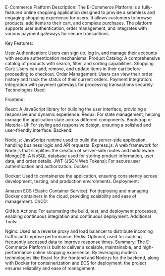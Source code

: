 E-Commerce Platform
Description:
The E-Commerce Platform is a fully-featured online shopping application designed to provide a seamless and engaging shopping experience for users. It allows customers to browse products, add items to their cart, and complete purchases. The platform supports user authentication, order management, and integrates with various payment gateways for secure transactions.

Key Features:

User Authentication: Users can sign up, log in, and manage their accounts with secure authentication mechanisms.
Product Catalog: A comprehensive catalog of products with search, filter, and sorting capabilities.
Shopping Cart: Users can add, remove, and update items in their cart before proceeding to checkout.
Order Management: Users can view their order history and track the status of their current orders.
Payment Integration: Integration with payment gateways for processing transactions securely.
Technologies Used:

Frontend:

React: A JavaScript library for building the user interface, providing a responsive and dynamic experience.
Redux: For state management, helping manage the application state across different components.
Bootstrap or Material-UI: For styling and responsive design, ensuring a polished and user-friendly interface.
Backend:

Node.js: JavaScript runtime used to build the server-side application, handling business logic and API requests.
Express.js: A web framework for Node.js that simplifies the creation of server-side routes and middleware.
MongoDB: A NoSQL database used for storing product information, user data, and order details.
JWT (JSON Web Tokens): For secure user authentication and authorization.
Docker:

Docker: Used to containerize the application, ensuring consistency across development, testing, and production environments.
Deployment:

Amazon ECS (Elastic Container Service): For deploying and managing Docker containers in the cloud, providing scalability and ease of management.
CI/CD:

GitHub Actions: For automating the build, test, and deployment processes, enabling continuous integration and continuous deployment.
Additional Tools:

Nginx: Used as a reverse proxy and load balancer to distribute incoming traffic and improve performance.
Redis: Optional, used for caching frequently accessed data to improve response times.
Summary:
The E-Commerce Platform is built to deliver a scalable, maintainable, and high-performance online shopping experience. By leveraging modern technologies like React for the frontend and Node.js for the backend, along with Docker for containerization and ECS for deployment, the project ensures reliability and ease of management.
